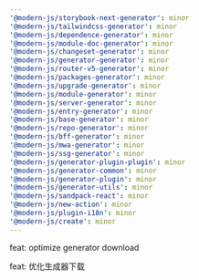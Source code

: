 ```yaml
---
'@modern-js/storybook-next-generator': minor
'@modern-js/tailwindcss-generator': minor
'@modern-js/dependence-generator': minor
'@modern-js/module-doc-generator': minor
'@modern-js/changeset-generator': minor
'@modern-js/generator-generator': minor
'@modern-js/router-v5-generator': minor
'@modern-js/packages-generator': minor
'@modern-js/upgrade-generator': minor
'@modern-js/module-generator': minor
'@modern-js/server-generator': minor
'@modern-js/entry-generator': minor
'@modern-js/base-generator': minor
'@modern-js/repo-generator': minor
'@modern-js/bff-generator': minor
'@modern-js/mwa-generator': minor
'@modern-js/ssg-generator': minor
'@modern-js/generator-plugin-plugin': minor
'@modern-js/generator-common': minor
'@modern-js/generator-plugin': minor
'@modern-js/generator-utils': minor
'@modern-js/sandpack-react': minor
'@modern-js/new-action': minor
'@modern-js/plugin-i18n': minor
'@modern-js/create': minor
---
```


feat: optimize generator download

feat: 优化生成器下载
